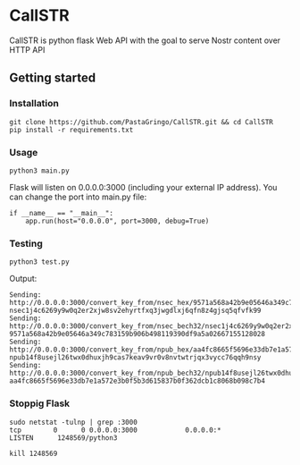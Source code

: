# CallSTR
CallSTR is python flask Web API with the goal to serve Nostr content over HTTP API

## Getting started

### Installation
```
git clone https://github.com/PastaGringo/CallSTR.git && cd CallSTR
pip install -r requirements.txt
```
### Usage
```
python3 main.py
```
Flask will listen on 0.0.0.0:3000 (including your external IP address). You can change the port into main.py file:
```
if __name__ == "__main__":
    app.run(host="0.0.0.0", port=3000, debug=True)
```

### Testing
```
python3 test.py
```
Output:
```
Sending: http://0.0.0.0:3000/convert_key_from/nsec_hex/9571a568a42b9e05646a349c783159b906b498119390df9a5a02667155128028
nsec1j4c6269y9w0q2er2xjw8sv2ehyrtfxq3jwgdlxj6qfn8z4gjsq5qfvfk99
Sending: http://0.0.0.0:3000/convert_key_from/nsec_bech32/nsec1j4c6269y9w0q2er2xjw8sv2ehyrtfxq3jwgdlxj6qfn8z4gjsq5qfvfk99
9571a568a42b9e05646a349c783159b906b498119390df9a5a02667155128028
Sending: http://0.0.0.0:3000/convert_key_from/npub_hex/aa4fc8665f5696e33db7e1a572e3b0f5b3d615837b0f362dcb1c8068b098c7b4
npub14f8usejl26twx0dhuxjh9cas7keav9vr0v8nvtwtrjqx3vycc76qqh9nsy
Sending: http://0.0.0.0:3000/convert_key_from/npub_bech32/npub14f8usejl26twx0dhuxjh9cas7keav9vr0v8nvtwtrjqx3vycc76qqh9nsy
aa4fc8665f5696e33db7e1a572e3b0f5b3d615837b0f362dcb1c8068b098c7b4
```
### Stoppig Flask
```
sudo netstat -tulnp | grep :3000
tcp        0      0 0.0.0.0:3000            0.0.0.0:*               LISTEN      1248569/python3
```
```
kill 1248569
```

